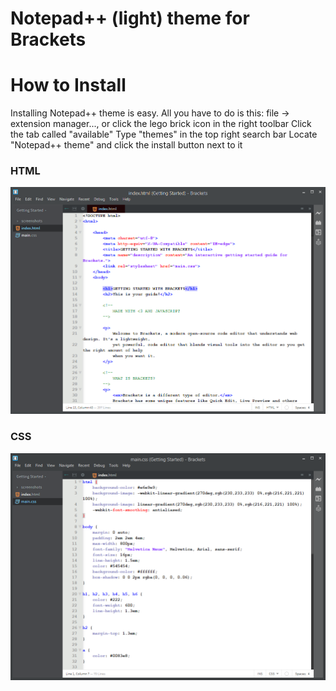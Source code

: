 Notepad++ (light) theme for Brackets
==========================

How to Install
==============

Installing Notepad++ theme is easy. All you have to do is this: file -> extension manager..., or click the lego brick icon in the right toolbar Click the tab called "available" Type "themes" in the top right search bar Locate "Notepad++ theme" and click the install button next to it

### HTML
![HTML Screenshot](https://github.com/wrahn/NotepadPlusLightThemeForBrackets/blob/master/screenshot-02.png)

### CSS
![CSS Screenshot](https://github.com/wrahn/NotepadPlusLightThemeForBrackets/blob/master/screenshot-01.png)

